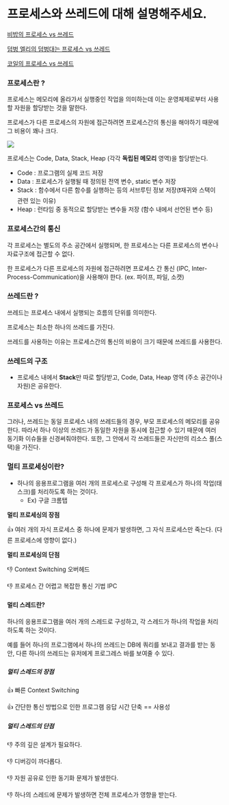 # 프로세스와 쓰레드에 대해 설명해주세요.

[비밥의 프로세스 vs 쓰레드](bebop.md)

[덤벙 엘리의 덤벙대는 프로세스 vs 쓰레드](elly-process-vs-thread.md)

[코일의 프로세스 vs 쓰레드](coyle-process-vs-thread.md)

### 프로세스란 ? 

프로세스는 메모리에 올라가서 실행중인 작업을 의미하는데 이는 운영체제로부터 사용할 자원을 할당받는 것을 말한다.

프로세스가 다른 프로세스의 자원에 접근하려면 프로세스간의 통신을 해야하기 때문에 그 비용이 꽤나 크다.

![](https://camo.githubusercontent.com/c0dccd0a2ddcd699ca03a320f705ce6f24de350a/68747470733a2f2f676d6c776a64393430352e6769746875622e696f2f696d616765732f6f732d70726f636573732d616e642d7468726561642f70726f636573732e706e67)



프로세스는 Code, Data, Stack, Heap (각각 **독립된 메모리** 영역)을 할당받는다. 

- Code : 프로그램의 실제 코드 저장
- Data : 프로세스가 실행될 때 정의된 전역 변수, static 변수 저장
- Stack : 함수에서 다른 함수를 실행하는 등의 서브루틴 정보 저장(❗️재귀와 스택이 관련 있는 이유)
- Heap : 런타임 중 동적으로 할당받는 변수들 저장 (함수 내에서 선언된 변수 등)



### 프로세스간의 통신

각 프로세스는 별도의 주소 공간에서 실행되며, 한 프로세스는 다른 프로세스의 변수나 자료구조에 접근할 수 없다.

한 프로세스가 다른 프로세스의 자원에 접근하려면 프로세스 간 통신 (IPC, Inter-Process-Communication)을 사용해야 한다. (ex. 파이프, 파일, 소캣)



### 쓰레드란 ?

쓰레드는 프로세스 내에서 실행되는 흐름의 단위를 의미한다.

프로세스는 최소한 하나의 쓰레드를 가진다.

쓰레드를 사용하는 이유는 프로세스간의 통신의 비용이 크기 때문에 쓰레드를 사용한다.



### 쓰레드의 구조 

- 프로세스 내에서 **Stack**만 따로 할당받고, Code, Data, Heap 영역 (주소 공간이나 자원)은 공유한다.



### 프로세스 vs 쓰레드

그러나, 쓰레드는 동일 프로세스 내의 쓰레드들의 경우, 부모 프로세스의 메모리를 공유한다. 따라서 하나 이상의 쓰레드가 동일한 자원을 동시에 접근할 수 있기 때문에 여러 동기화 이슈들을 신경써줘야한다. 또한, 그 안에서 각 쓰레드들은 자신만의 리소스 풀(스택)을 가진다.



### 멀티 프로세싱이란? 

- 하나의 응용프로그램을 여러 개의 프로세스로 구성해 각 프로세스가 하나의 작업(태스크)를 처리하도록 하는 것이다.
  - Ex) 구글 크롬탭

**멀티 프로세싱의 장점**

👍  여러 개의 자식 프로세스 중 하나에 문제가 발생하면, 그 자식 프로세스만 죽는다. (다른 프로세스에 영향이 없다.)

**멀티 프로세싱의 단점**

👎 Context Switching 오버헤드

👎 프로세스 간 어렵고 복잡한 통신 기법 IPC



#### 멀티 스레드란? 

하나의 응용프로그램을 여러 개의 스레드로 구성하고, 각 스레드가 하나의 작업을 처리하도록 하는 것이다.

예를 들어 하나의 프로그램에서 하나의 쓰레드는 DB에 쿼리를 보내고 결과를 받는 동안, 다른 하나의 쓰레드는 유저에게 프로그레스 바를 보여줄 수 있다.

### 



##### 멀티 스레드의 장점

👍 빠른 Context Switching

👍 간단한 통신 방법으로 인한 프로그램 응답 시간 단축 == 사용성 

##### 멀티 스레드의 단점

👎 주의 깊은 설계가 필요하다.

👎 디버깅이 까다롭다.

👎 자원 공유로 인한 동기화 문제가 발생한다.

👎 하나의 스레드에 문제가 발생하면 전체 프로세스가 영향을 받는다.
